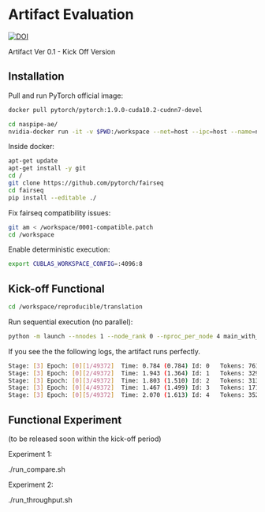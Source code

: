# Artifact Evaluation

[![DOI](https://zenodo.org/badge/433303490.svg)](https://zenodo.org/badge/latestdoi/433303490)


Artifact Ver 0.1 - Kick Off Version 



## Installation 

Pull and run PyTorch official image:
```bash
docker pull pytorch/pytorch:1.9.0-cuda10.2-cudnn7-devel
```
```bash
cd naspipe-ae/
nvidia-docker run -it -v $PWD:/workspace --net=host --ipc=host --name=naspipe pytorch/pytorch:1.9.0-cuda10.2-cudnn7-devel
```
Inside docker:
```bash
apt-get update
apt-get install -y git
cd /
git clone https://github.com/pytorch/fairseq
cd fairseq
pip install --editable ./
```

Fix fairseq compatibility issues: 

```bash
git am < /workspace/0001-compatible.patch
cd /workspace
```

Enable deterministic execution:

```bash
export CUBLAS_WORKSPACE_CONFIG=:4096:8
```

## Kick-off Functional

```bash
cd /workspace/reproducible/translation
```
Run sequential execution (no parallel):

```bash
python -m launch --nnodes 1 --node_rank 0 --nproc_per_node 4 main_with_runtime_single.py --data_dir data/wmt14_en_de_joined_dict --master_addr localhost --module gpus=4 --checkpoint_dir output --distributed_backend gloo -b 3840 --lr 0.000060 --lr_policy polynomial --weight-decay 0.000000 --epochs 10 --print-freq 10 --verbose 0 --num_ranks_in_server 4 --config_path gpus=4/mp_conf.json
```

If you see the the following logs, the artifact runs perfectly.

```bash
Stage: [3] Epoch: [0][1/49372]	Time: 0.784 (0.784)	Id: 0	Tokens: 761	Output: 8336.44824218750000000000000000000000	
Stage: [3] Epoch: [0][2/49372]	Time: 1.943 (1.364)	Id: 1	Tokens: 3293	Output: 36547.63671875000000000000000000000000	
Stage: [3] Epoch: [0][3/49372]	Time: 1.803 (1.510)	Id: 2	Tokens: 3136	Output: 34344.91406250000000000000000000000000	
Stage: [3] Epoch: [0][4/49372]	Time: 1.467 (1.499)	Id: 3	Tokens: 1717	Output: 18729.03515625000000000000000000000000	
Stage: [3] Epoch: [0][5/49372]  Time: 2.070 (1.613) Id: 4   Tokens: 3520    Output: 38475.35156250000000000000000000000000
```


## Functional Experiment

(to be released soon within the kick-off period)

Experiment 1:

./run_compare.sh


Experiment 2:

./run_throughput.sh
